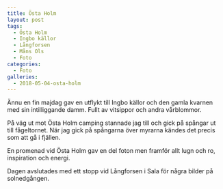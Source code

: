 ```yaml
---
title: Östa Holm
layout: post
tags:
  - Östa Holm
  - Ingbo källor
  - Långforsen
  - Måns Ols
  - Foto
categories:
  - Foto
galleries:
  - 2018-05-04-osta-holm
---
```


Ännu en fin majdag gav en utflykt till Ingbo källor och den gamla kvarnen med sin intilliggande damm. Fullt av vitsippor och andra vårblommor.

På väg ut mot Östa Holm camping stannade jag till och gick på spångar ut till fågeltornet. När jag gick på spångarna över myrarna kändes det precis som att gå i fjällen.

En promenad vid Östa Holm gav en del foton men framför allt lugn och ro, inspiration och energi.

Dagen avslutades med ett stopp vid Långforsen i Sala för några bilder på solnedgången.
